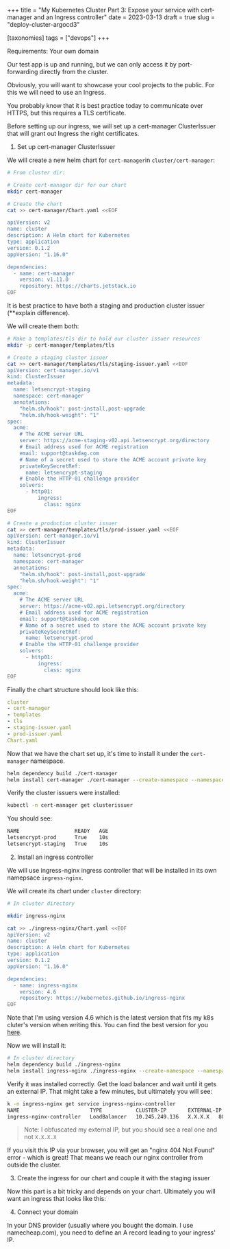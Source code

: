 +++
title = "My Kubernetes Cluster Part 3: Expose your service with cert-manager and an Ingress controller"
date = 2023-03-13
draft = true
slug = "deploy-cluster-argocd3"

[taxonomies]
tags = ["devops"]
+++

Requirements: Your own domain

Our test app is up and running, but we can only access it by port-forwarding directly from the cluster.

Obviously, you will want to showcase your cool projects to the public. For this we will need to use an Ingress.

You probably know that it is best practice today to communicate over HTTPS, but this requires a TLS certificate.

Before setting up our ingress, we will set up a cert-manager ClusterIssuer that will grant out Ingress the right certificates.

1. Set up cert-manager ClusterIssuer

We will create a new helm chart for `cert-manager`in `cluster/cert-manager`:

```sh
# From cluster dir:

# Create cert-manager dir for our chart
mkdir cert-manager

# Create the chart
cat >> cert-manager/Chart.yaml <<EOF

apiVersion: v2
name: cluster
description: A Helm chart for Kubernetes
type: application
version: 0.1.2
appVersion: "1.16.0"

dependencies:
  - name: cert-manager
    version: v1.11.0
    repository: https://charts.jetstack.io
EOF
```

It is best practice to have both a staging and production cluster issuer (\*\*explain difference).

We will create them both:

```sh
# Make a templates/tls dir to hold our cluster issuer resources
mkdir -p cert-manager/templates/tls

# Create a staging cluster issuer
cat >> cert-manager/templates/tls/staging-issuer.yaml <<EOF
apiVersion: cert-manager.io/v1
kind: ClusterIssuer
metadata:
  name: letsencrypt-staging
  namespace: cert-manager
  annotations:
    "helm.sh/hook": post-install,post-upgrade
    "helm.sh/hook-weight": "1"
spec:
  acme:
    # The ACME server URL
    server: https://acme-staging-v02.api.letsencrypt.org/directory
    # Email address used for ACME registration
    email: support@taskdag.com
    # Name of a secret used to store the ACME account private key
    privateKeySecretRef:
      name: letsencrypt-staging
    # Enable the HTTP-01 challenge provider
    solvers:
      - http01:
          ingress:
            class: nginx
EOF

# Create a production cluster issuer
cat >> cert-manager/templates/tls/prod-issuer.yaml <<EOF
apiVersion: cert-manager.io/v1
kind: ClusterIssuer
metadata:
  name: letsencrypt-prod
  namespace: cert-manager
  annotations:
    "helm.sh/hook": post-install,post-upgrade
    "helm.sh/hook-weight": "1"
spec:
  acme:
    # The ACME server URL
    server: https://acme-v02.api.letsencrypt.org/directory
    # Email address used for ACME registration
    email: support@taskdag.com
    # Name of a secret used to store the ACME account private key
    privateKeySecretRef:
      name: letsencrypt-prod
    # Enable the HTTP-01 challenge provider
    solvers:
      - http01:
          ingress:
            class: nginx
EOF

```

Finally the chart structure should look like this:

```yaml
cluster
- cert-manager
- templates
- tls
- staging-issuer.yaml
- prod-issuer.yaml
Chart.yaml
```

Now that we have the chart set up, it's time to install it under the `cert-manager` namespace.

```sh
helm dependency build ./cert-manager
helm install cert-manager ./cert-manager --create-namespace --namespace cert-manager
```

Verify the cluster issuers were installed:

```sh
kubectl -n cert-manager get clusterissuer
```

You should see:

```sh
NAME                  READY   AGE
letsencrypt-prod      True    10s
letsencrypt-staging   True    10s
```

2. Install an ingress controller

We will use ingress-nginx ingress controller that will be installed in its own namepsace `ingress-nginx`.

We will create its chart under `cluster` directory:

```sh
# In cluster directory

mkdir ingress-nginx

cat >> ./ingress-nginx/Chart.yaml <<EOF
apiVersion: v2
name: cluster
description: A Helm chart for Kubernetes
type: application
version: 0.1.2
appVersion: "1.16.0"

dependencies:
  - name: ingress-nginx
    version: 4.6
    repository: https://kubernetes.github.io/ingress-nginx
EOF
```

Note that I'm using version 4.6 which is the latest version that fits my k8s cluter's version when writing this. You can find the best version for you [here](https://github.com/kubernetes/ingress-nginx#supported-versions-table).

Now we will install it:

```sh
# In cluster directory
helm dependency build ./ingress-nginx
helm install ingress-nginx ./ingress-nginx --create-namespace --namespace ingress-nginx
```

Verify it was installed correctly. Get the load balancer and wait until it gets an external IP. That might take a few minutes, but ultimately you will see:

```sh
k -n ingress-nginx get service ingress-nginx-controller
NAME                       TYPE           CLUSTER-IP       EXTERNAL-IP      PORT(S)                      AGE
ingress-nginx-controller   LoadBalancer   10.245.249.136   X.X.X.X   80:32018/TCP,443:32738/TCP   2m37s
```

> Note: I obfuscated my external IP, but you should see a real one and not `X.X.X.X`

If you visit this IP via your browser, you will get an "nginx 404 Not Found" error - which is great! That means we reach our nginx controller from outside the cluster.

3. Create the ingress for our chart and couple it with the staging issuer

Now this part is a bit tricky and depends on your chart. Ultimately you will want an ingress that looks like this:

4. Connect your domain

In your DNS provider (usually where you bought the domain. I use namecheap.com), you need to define an A record leading to your ingress' IP.
